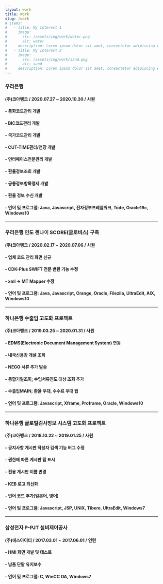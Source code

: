 ```yaml
---
layout: work
title: Work
slug: /work
# items:
#   - title: My Interest 1
#     image:
#       src: /assets/img/work/water.png
#       alt: water
#     description: Lorem ipsum dolor sit amet, consectetur adipiscing elit, sed do eiusmod tempor incididunt ut labore et dolore magna aliqua. Ut enim ad minim veniam, quis nostrud exercitation ullamco laboris nisi ut aliquip ex ea commodo consequat.
#   - title: My Interest 2
#     image:
#       src: /assets/img/work/sand.png
#       alt: sand
#     description: Lorem ipsum dolor sit amet, consectetur adipiscing elit, sed do eiusmod tempor incididunt ut labore et dolore magna aliqua. Ut enim ad minim veniam, quis nostrud exercitation ullamco laboris nisi ut aliquip ex ea commodo consequat. 
---
```


### 우리은행
#### (주)코아뱅크 / 2020.07.27 ~ 2020.10.30 / 사원
#### - 통화코드관리 개발
#### - BIC코드관리 개발
#### - 국가코드관리 개발
#### - CUT-TIME관리/연장 개발
#### - 인터페이스전문관리 개발
#### - 환율정보조회 개발
#### - 공통정보항목명세 개발
#### - 환율 정보 수신 개발
#### - 언어 및 프로그램: Java, Javascript, 전자정부프레임워크, Tode, Oracle19c, Windows10

---------------------------------------

### 우리은행 인도 첸나이 SCORE(글로비스) 구축
#### (주)코아뱅크 / 2020.02.17 ~ 2020.07.06 / 사원
#### - 업체 코드 관리 화면 신규
#### - CDK-Plus SWIFT 전문 변환 기능 수정
#### - xml -> MT Mapper 수정
#### - 언어 및 프로그램: Java, Javascript, Orange, Oracle, Filezila, UltraEdit, AIX, Windows10

---------------------------------------

### 하나은행 수출입 고도화 프로젝트
#### (주)코아뱅크 / 2019.03.25 ~ 2020.01.31 / 사원
#### - EDMS(Electronic Document Management System) 연동
#### - 내국신용장 개설 조회
#### - NEGO 서류 추가 발송
#### - 통합기일조회; 수입서류인도 대상 조회 추가
#### - 수출입MAIN; 환율 우대, 수수료 우대 탭
#### - 언어 및 프로그램: Javascript, Xframe, Proframe, Oracle, Windows10

---------------------------------------

### 하나은행 글로벌검사정보 시스템 고도화 프로젝트
#### (주)코아뱅크 / 2018.10.22 ~ 2019.01.25 / 사원
#### - 공지사항 게시판 작성자 검색 기능 버그 수정
#### - 권한에 따른 게시판 탭 표시
#### - 전용 게시판 이름 변경
#### - KEB 로고 최신화
#### - 언어 코드 추가(일본어, 영어)
#### - 언어 및 프로그램: Javascript, JSP, UNIX, Tibero, UltraEdit, Windows7

---------------------------------------

### 삼성전자 P-PJT 설비제어공사
#### (주)에스아이티 / 2017.03.01 ~ 2017.06.01 / 인턴
#### - HMI 화면 개발 및 테스트
#### - 납품 단말 유지보수
#### - 언어 및 프로그램: C, WinCC OA, Windows7